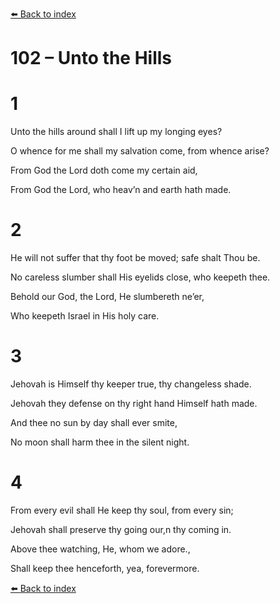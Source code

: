 [⬅️ Back to index](../README.md)

# 102 – Unto the Hills





# 1

Unto the hills around shall I lift up my longing eyes?

O whence for me shall my salvation come, from whence arise?

From God the Lord doth come my certain aid,

From God the Lord, who heav’n and earth hath made.



# 2

He will not suffer that thy foot be moved; safe shalt Thou be.

No careless slumber shall His eyelids close, who keepeth thee.

Behold our God, the Lord, He slumbereth ne’er,

Who keepeth Israel in His holy care.



# 3

Jehovah is Himself thy keeper true, thy changeless shade.

Jehovah they defense on thy right hand Himself hath made.

And thee no sun by day shall ever smite,

No moon shall harm thee in the silent night.



# 4

From every evil shall He keep thy soul, from every sin;

Jehovah shall preserve thy going our,n thy coming in.

Above thee watching, He, whom we adore.,

Shall keep thee henceforth, yea, forevermore.

[⬅️ Back to index](../README.md)
